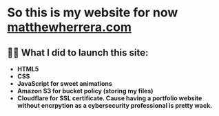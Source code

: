 <h1>So this is my website for now<br/><a href="https://matthewherrera.com">matthewherrera.com</a></h1>

<h2>👨‍💻 What I did to launch this site: </h2>

- <b>HTML5</b>
- <b>CSS</b>
- <b>JavaScript for sweet animations</b>
- <b>Amazon S3 for bucket policy (storing my files)</b>
- <b>Cloudflare for SSL certificate. Cause having a portfolio website without encrpytion as a cybersecurity professional is pretty wack.</b>
